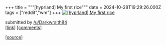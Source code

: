 +++
title = """[hyprland] My first rice"""
date = 2024-10-28T19:29:26.000Z
tags = ["reddit","wm"]
+++
[![[hyprland] My first rice](https://a.thumbs.redditmedia.com/hNlhds1RaBkeNIF_un_XTQ0D0Cs31XkrhzWiya0JJa4.jpg "[hyprland] My first rice")](https://www.reddit.com/r/unixporn/comments/1geauyb/hyprland_my_first_rice/)

submitted by [/u/Darkwraith84](https://www.reddit.com/user/Darkwraith84)  
[\[link\]](https://www.reddit.com/gallery/1geauyb) [\[comments\]](https://www.reddit.com/r/unixporn/comments/1geauyb/hyprland_my_first_rice/)

[[source]](https://www.reddit.com/r/unixporn/comments/1geauyb/hyprland_my_first_rice/)
